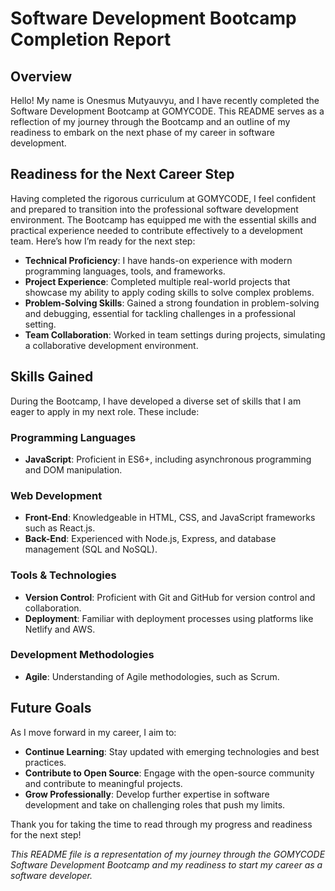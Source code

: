 # Software Development Bootcamp Completion Report

## Overview

Hello! My name is Onesmus Mutyauvyu, and I have recently completed the Software Development Bootcamp at GOMYCODE. This README serves as a reflection of my journey through the Bootcamp and an outline of my readiness to embark on the next phase of my career in software development.

## Readiness for the Next Career Step

Having completed the rigorous curriculum at GOMYCODE, I feel confident and prepared to transition into the professional software development environment. The Bootcamp has equipped me with the essential skills and practical experience needed to contribute effectively to a development team. Here’s how I’m ready for the next step:

- **Technical Proficiency**: I have hands-on experience with modern programming languages, tools, and frameworks.
- **Project Experience**: Completed multiple real-world projects that showcase my ability to apply coding skills to solve complex problems.
- **Problem-Solving Skills**: Gained a strong foundation in problem-solving and debugging, essential for tackling challenges in a professional setting.
- **Team Collaboration**: Worked in team settings during projects, simulating a collaborative development environment.

## Skills Gained

During the Bootcamp, I have developed a diverse set of skills that I am eager to apply in my next role. These include:

### Programming Languages
- **JavaScript**: Proficient in ES6+, including asynchronous programming and DOM manipulation.

### Web Development
- **Front-End**: Knowledgeable in HTML, CSS, and JavaScript frameworks such as React.js.
- **Back-End**: Experienced with Node.js, Express, and database management (SQL and NoSQL).

### Tools & Technologies
- **Version Control**: Proficient with Git and GitHub for version control and collaboration.
- **Deployment**: Familiar with deployment processes using platforms like Netlify and AWS.

### Development Methodologies
- **Agile**: Understanding of Agile methodologies, such as Scrum.

## Future Goals

As I move forward in my career, I aim to:
- **Continue Learning**: Stay updated with emerging technologies and best practices.
- **Contribute to Open Source**: Engage with the open-source community and contribute to meaningful projects.
- **Grow Professionally**: Develop further expertise in software development and take on challenging roles that push my limits.

Thank you for taking the time to read through my progress and readiness for the next step!

*This README file is a representation of my journey through the GOMYCODE Software Development Bootcamp and my readiness to start my career as a software developer.*

